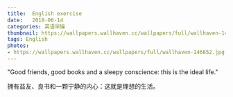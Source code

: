 ```yaml
---
title:  English exercise
date:   2018-06-14
categories: 英语早操
thumbnail: https://wallpapers.wallhaven.cc/wallpapers/full/wallhaven-146652.jpg
tags: English
photos:
- https://wallpapers.wallhaven.cc/wallpapers/full/wallhaven-146652.jpg
---
```


"Good friends, good books and a sleepy conscience: this is the ideal life."
<p>拥有益友、良书和一颗宁静的内心：这就是理想的生活。</p>
